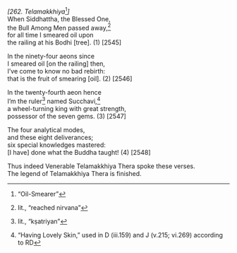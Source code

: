 *\[262. Telamakkhiya*[^1]*\]*  
When Siddhattha, the Blessed One,  
the Bull Among Men passed away,[^2]  
for all time I smeared oil upon  
the railing at his Bodhi \[tree\]. (1) \[2545\]

In the ninety-four aeons since  
I smeared oil \[on the railing\] then,  
I’ve come to know no bad rebirth:  
that is the fruit of smearing \[oil\]. (2) \[2546\]

In the twenty-fourth aeon hence  
I’m the ruler[^3] named Succhavi,[^4]  
a wheel-turning king with great strength,  
possessor of the seven gems. (3) \[2547\]

The four analytical modes,  
and these eight deliverances;  
six special knowledges mastered:  
\[I have\] done what the Buddha taught! (4) \[2548\]

Thus indeed Venerable Telamakkhiya Thera spoke these verses.  
The legend of Telamakkhiya Thera is finished.

[^1]: “Oil-Smearer”

[^2]: lit., “reached nirvana”

[^3]: lit., “kṣatriyan”

[^4]: “Having Lovely Skin,” used in D (iii.159) and J (v.215; vi.269) according to RD
